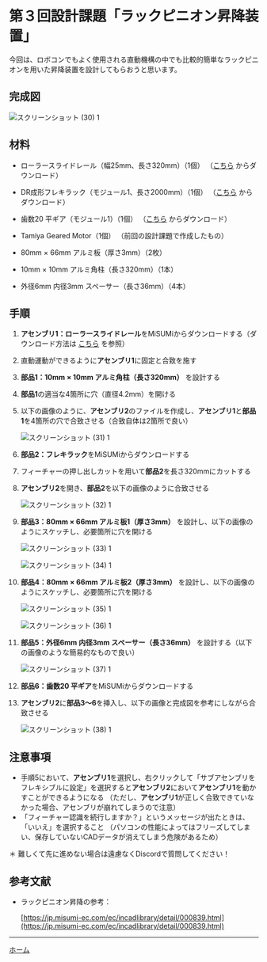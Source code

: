 # 第３回設計課題「ラックピニオン昇降装置」

今回は、ロボコンでもよく使用される直動機構の中でも比較的簡単なラックピニオンを用いた昇降装置を設計してもらおうと思います。

## 完成図
![スクリーンショット (30) 1](./img/%E3%82%B9%E3%82%AF%E3%83%AA%E3%83%BC%E3%83%B3%E3%82%B7%E3%83%A7%E3%83%83%E3%83%88%20(30)%201.png)

## 材料
* ローラースライドレール（幅25mm、長さ320mm）（1個）
（[こちら](https://jp.misumi-ec.com/vona2/detail/110300067840/?PNSearch=RSR25-320&HissuCode=RSR25-320&searchFlow=suggest2products&Keyword=RSR25-320&list=SuggestPreview) からダウンロード）

* DR成形フレキラック（モジュール1、長さ2000mm）（1個）
（[こちら](https://jp.misumi-ec.com/vona2/detail/221004937839/?HissuCode=DR1-2000) からダウンロード）

* 歯数20 平ギア（モジュール1）（1個）
（[こちら](https://jp.misumi-ec.com/vona2/detail/221004936827/?HissuCode=SS1-20B) からダウンロード）

* Tamiya Geared Motor（1個）
（前回の設計課題で作成したもの）

* 80mm × 66mm アルミ板（厚さ3mm）（2枚）

* 10mm × 10mm アルミ角柱（長さ320mm）（1本）

* 外径6mm 内径3mm スペーサー（長さ36mm）（4本）

## 手順
1. **アセンブリ1：ローラースライドレール**をMiSUMiからダウンロードする（ダウンロード方法は [こちら](/download_cad.md) を参照）

2. 直動運動ができるように**アセンブリ1**に固定と合致を施す

3. **部品1：10mm × 10mm アルミ角柱（長さ320mm）** を設計する

4. **部品1**の適当な4箇所に穴（直径4.2mm）を開ける

5. 以下の画像のように、**アセンブリ2**のファイルを作成し、**アセンブリ1**と**部品1**を4箇所の穴で合致させる（合致自体は2箇所で良い）

    ![スクリーンショット (31) 1](./img/%E3%82%B9%E3%82%AF%E3%83%AA%E3%83%BC%E3%83%B3%E3%82%B7%E3%83%A7%E3%83%83%E3%83%88%20(31)%201.png)

6. **部品2：フレキラック**をMiSUMiからダウンロードする

7. フィーチャーの押し出しカットを用いて**部品2**を長さ320mmにカットする

8. **アセンブリ2**を開き、**部品2**を以下の画像のように合致させる

    ![スクリーンショット (32) 1](./img/%E3%82%B9%E3%82%AF%E3%83%AA%E3%83%BC%E3%83%B3%E3%82%B7%E3%83%A7%E3%83%83%E3%83%88%20(32)%201.png)

9. **部品3：80mm × 66mm アルミ板1（厚さ3mm）** を設計し、以下の画像のようにスケッチし、必要箇所に穴を開ける

    ![スクリーンショット (33) 1](./img/%E3%82%B9%E3%82%AF%E3%83%AA%E3%83%BC%E3%83%B3%E3%82%B7%E3%83%A7%E3%83%83%E3%83%88%20(33)%201.jpeg)


    ![スクリーンショット (34) 1](./img/%E3%82%B9%E3%82%AF%E3%83%AA%E3%83%BC%E3%83%B3%E3%82%B7%E3%83%A7%E3%83%83%E3%83%88%20(34)%201.png)

10. **部品4：80mm × 66mm アルミ板2（厚さ3mm）** を設計し、以下の画像のようにスケッチし、必要箇所に穴を開ける

    ![スクリーンショット (35) 1](./img/%E3%82%B9%E3%82%AF%E3%83%AA%E3%83%BC%E3%83%B3%E3%82%B7%E3%83%A7%E3%83%83%E3%83%88%20(35)%201.jpeg)


    ![スクリーンショット (36) 1](./img/%E3%82%B9%E3%82%AF%E3%83%AA%E3%83%BC%E3%83%B3%E3%82%B7%E3%83%A7%E3%83%83%E3%83%88%20(36)%201.png)


11. **部品5：外径6mm 内径3mm スペーサー（長さ36mm）** を設計する（以下の画像のような簡易的なもので良い）

    ![スクリーンショット (37) 1](./img/%E3%82%B9%E3%82%AF%E3%83%AA%E3%83%BC%E3%83%B3%E3%82%B7%E3%83%A7%E3%83%83%E3%83%88%20(37)%201.png)

12. **部品6：歯数20 平ギア**をMiSUMiからダウンロードする

13. **アセンブリ2**に**部品3〜6**を挿入し、以下の画像と完成図を参考にしながら合致させる

    ![スクリーンショット (38) 1](./img/%E3%82%B9%E3%82%AF%E3%83%AA%E3%83%BC%E3%83%B3%E3%82%B7%E3%83%A7%E3%83%83%E3%83%88%20(38)%201.png)

## 注意事項
* 手順5において、**アセンブリ1**を選択し、右クリックして「サブアセンブリをフレキシブルに設定」を選択すると**アセンブリ2**において**アセンブリ1**を動かすことができるようになる
（ただし、**アセンブリ1**が正しく合致できていなかった場合、アセンブリが崩れてしまうので注意）
* 「フィーチャー認識を続行しますか？」というメッセージが出たときは、「いいえ」を選択すること
（パソコンの性能によってはフリーズしてしまい、保存していないCADデータが消えてしまう危険があるため）

＊ 難しくて先に進めない場合は遠慮なくDiscordで質問してください！

## 参考文献
* ラックピニオン昇降の参考：

    [https://jp.misumi-ec.com/ec/incadlibrary/detail/000839.html](https://jp.misumi-ec.com/ec/incadlibrary/detail/000839.html)

---

[ホーム](index.md)